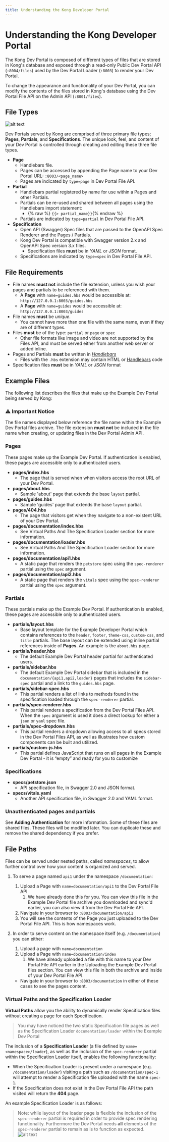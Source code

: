 ```yaml
---
title: Understanding the Kong Developer Portal
---
```


# Understanding the Kong Developer Portal

The Kong Dev Portal is composed of different types of files that are stored in Kong's database and exposed through a read-only Public Dev Portal API (`:8004/files`) used by the Dev Portal Loader (`:8003`) to render your Dev Portal.

To change the appearance and functionality of your Dev Portal, you can modify the contents of the files stored in Kong's database using the Dev Portal File API on the Admin API (`:8001/files`).

## File Types

![alt text](https://konghq.com/wp-content/uploads/2018/03/diagram-partials-02.png "File types diagram")

Dev Portals served by Kong are comprised of three primary file types; **Pages**, **Partials**, and **Specifications**. The unique look, feel, and content of your Dev Portal is controlled through creating and editing these three file types.


* **Page**
    * Handlebars file.
    * Pages can be accessed by appending the Page name to your Dev Portal URL: `:8003/<page_name>`
    * Pages are indicated by `type=page` in Dev Portal File API.
* **Partial** 
    * Handlebars partial registered by name for use within a Pages and other Partials.
    * Partials can be re-used and shared between all pages using the Handlebars import statement:
        *  {% raw %} `{{> partial_name}}`{% endraw %}
    * Partials are indicated by `type=partial` in Dev Portal File API.
* **Specification**
    * Open API (Swagger) Spec files that are passed to the OpenAPI Spec Renderer and the Pages / Partials.
    * Kong Dev Portal is compatible with Swagger version 2.x and OpenAPI Spec version 3.x files.
        * Specification files **must** be in _YAML_ or _JSON_ format.
    * Specifications are indicated by `type=spec` in Dev Portal File API.

## File Requirements

* File names **must not** include the file extension, unless you wish your pages and partials to be referenced with them.
    * A **Page** with `name=guides.hbs` would be accessible at: `http://127.0.0.1:8003/guides.hbs`
    * A **Page** with `name=guides` would be accessible at: `http://127.0.0.1:8003/guides`
* File names **must** be _unique_.
    * You cannot have more than one file with the same name, even if they are of different types.
* Files **must** be of the type: `partial` or `page` or `spec`
    * Other file formats like image and video are not supported by the Files API, and must be served either from another web server or added inline.
* Pages and Partials **must** be written in _[Handlebars](https://handlebarsjs.com/)_
    * Files with the `.hbs` extension may contain HTML or [Handlebars](https://handlebarsjs.com/) code
* Specification files **must** be in _YAML_ or _JSON_ format

## Example Files

The following list describes the files that make up the Example Dev Portal being served by Kong:

### ⚠️ Important Notice

The file names displayed below reference the file name within the Example Dev Portal files archive. The file extension **must not** be included in the file name when creating, or updating files in the Dev Portal Admin API.

### Pages

These pages make up the Example Dev Portal. If authentication is enabled, these pages are accessible only to authenticated users.

* **pages/index.hbs**
    * The page that is served when when visitors access the root URL of your Dev Portal.
* **pages/about.hbs**
    * Sample 'about' page that extends the base `layout` partial.
* **pages/guides.hbs**
    * Sample 'guides' page that extends the base `layout` partial.
* **pages/404.hbs**
    * The page that visitors get when they navigate to a non-existent URL of your Dev Portal.
* **pages/documentation/index.hbs**
    * See Virtual Paths And The Specification Loader section for more information.
* **pages/documentation/loader.hbs**
    * See Virtual Paths And The Specification Loader section for more information.
* **pages/documentation/api1.hbs**
    * A static page that renders the `petstore` spec using the `spec-renderer` partial using the `spec` argument.
* **pages/documentation/api2.hbs**
    * A static page that renders the `vitals` spec using the `spec-renderer` partial using the `spec` argument.

### Partials

These partials make up the Example Dev Portal. If authentication is enabled, these pages are accessible only to authenticated users.

* **partials/layout.hbs**
    * Base layout template for the Example Developer Portal which contains references to the `header`,  `footer`,  `theme-css`,  `custom-css`, and `title` partials. The base layout can be extended using inline partial references inside of **Pages**. An example is the `about.hbs` page.
* **partials/header.hbs**
    * The default Example Dev Portal header partial for authenticated users.
* **partials/sidebar.hbs**
    * The default Example Dev Portal sidebar that is included in the `documentation/{api1,api2,loader}` pages that includes the `sidebar-spec` partial and a link to the `guides.hbs` page.
* **partials/sidebar-spec.hbs**
    * This partial renders a list of links to methods found in the specification loaded through the `spec-renderer` partial.
* **partials/spec-renderer.hbs**
    * This partial renders a specification from the Dev Portal Files API. When the `spec` argument is used it does a direct lookup for either a `json` or `yaml` spec file.
* **partials/spec-dropdown.hbs**
    * This partial renders a dropdown allowing access to all specs stored in the Dev Portal Files API, as well as illustrates how custom components can be built and utilized.
* **partials/custom-js.hbs**
    * This partial defines JavaScript that runs on all pages in the Example Dev Portal - it is “empty” and ready for you to customize

### Specifications

* **specs/petstore.json**
    * API specification file, in Swagger 2.0 and JSON format.
* **specs/vitals.yaml**
    * Another API specification file, in Swagger 2.0 and YAML format.

### Unauthenticated pages and partials

See **Adding Authentication** for more information. Some of these files are shared files. These files will be modified later. You can duplicate these and remove the shared dependency if you prefer.

## File Paths

Files can be served under nested paths, called *namespaces*, to allow further control over how your content is organized and served.

1. To serve a page named `api1` under the namespace `/documentation`:
    1. Upload a Page with `name=documentation/api1` to the Dev Portal File API
        1. We have already done this for you. You can view this file in the Example Dev Portal file archive you downloaded and sync'd earlier, you can also view it from the Dev Portal File API.
    2. Navigate in your browser to `:8003/documentation/api1`
    3. You will see the contents of the Page you just uploaded to the Dev Portal File API. This is how namespaces work.
2. In order to serve content on the namespace itself (e.g. `/documentation`) you can either:

    1. Upload a page with `name=documentation`
    2. Upload a Page with `name=documentation/index`
        1. We have already uploaded a file with this name to your Dev Portal File API earlier in the Uploading the Example Dev Portal files section. You can view this file in both the archive and inside of your Dev Portal File API.

    * Navigate in your browser to `:8003/documentation` in either of these cases to see the pages content.

### Virtual Paths and the Specification Loader

**Virtual Paths** allow you the ability to dynamically render Specification files without creating a page for each Specification.


> You may have noticed the two static Specification file pages as well as the Specification Loader `documentation/loader` within the Example Dev Portal

The inclusion of a **Specification Loader** (a file defined by `name=<namespace>/loader`),  as well as the inclusion of the `spec-renderer` partial within the Specification Loader itself, enables the following functionality:

* When the Specification Loader is present under a namespace (e.g. `/documentation/loader`) visiting a path such as `/documentation/spec-1` will attempt to render a Specification file uploaded with the name `spec-1`.
* If the Specification does not exist in the Dev Portal File API the path visited will return the **404** page.

An example Specification Loader is as follows:

> Note: while layout of the loader page is flexible the inclusion of the `spec-renderer` partial is required in order to provide spec rendering functionality. Furthermore the Dev Portal needs **all** elements of the `spec-renderer` partial to remain as is to function as expected.
![alt text](https://konghq.com/wp-content/uploads/2018/03/code-spec-renderer.png "Logo Title Text 1")

